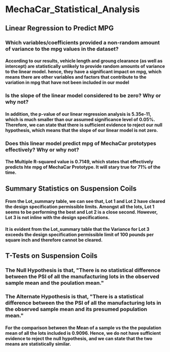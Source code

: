 # MechaCar_Statistical_Analysis

## Linear Regression to Predict MPG
### Which variables/coefficients provided a non-random amount of variance to the mpg values in the dataset?
#### According to our results, vehicle length and groung clearance (as well as intercept) are statistically unlikely to provide random amounts of variance to the linear model. hence, they have a significant impact on mpg, which means there are other variables and factors that contribute to the variation in mpg that have not been included in our model
### Is the slope of the linear model considered to be zero? Why or why not?
#### In addition, the p-value of our linear regression analysis is 5.35e-11, which is much smaller than our assumed significance level of 0.05%. Therefore, we can state that there is sufficient evidence to reject our null hypothesis, which means that the slope of our linear model is not zero.
### Does this linear model predict mpg of MechaCar prototypes effectively? Why or why not?
#### The Multiple R-squared value is 0.7149, which states that effectively predicts hte mpg of MechaCar Prototype. It will stary true for 71% of the time.

## Summary Statistics on Suspension Coils
####
####
#### From the Lot_summary table, we can see that, Lot 1 and Lot 2 have cleared the design specification permissible limits. Amongst all the lots, Lot 1 seems to be performing the best and Lot 2 is a close second. However, Lot 3 is not inline with the design specifications.
#### It is evident from the Lot_summary table that the Variance for Lot 3 exceeds the design specification permissible limit of 100 pounds per square inch and therefore cannot be cleared.

## T-Tests on Suspension Coils

### The Null Hypothesis is that, "There is no statistical difference between the PSI of all the manufacturing lots in the observed sample mean and the poulation mean."
### The Alternate Hypothesis is that, "There is a statistical difference between the the PSI of all the manufacturing lots in the observed sample mean and its presumed population mean."

#### For the comparison between the Mean of a sample vs the the population mean of all the lots included is 0.9096. Hence, we do not have sufficient evidence to reject the null hypothesis, and we can state that the two means are statistically similar.
